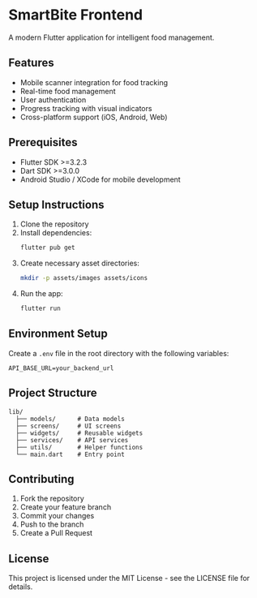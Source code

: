 # SmartBite Frontend

A modern Flutter application for intelligent food management.

## Features

- Mobile scanner integration for food tracking
- Real-time food management
- User authentication
- Progress tracking with visual indicators
- Cross-platform support (iOS, Android, Web)

## Prerequisites

- Flutter SDK >=3.2.3
- Dart SDK >=3.0.0
- Android Studio / XCode for mobile development

## Setup Instructions

1. Clone the repository
2. Install dependencies:
   ```bash
   flutter pub get
   ```
3. Create necessary asset directories:
   ```bash
   mkdir -p assets/images assets/icons
   ```
4. Run the app:
   ```bash
   flutter run
   ```

## Environment Setup

Create a `.env` file in the root directory with the following variables:
```
API_BASE_URL=your_backend_url
```

## Project Structure

```
lib/
  ├── models/      # Data models
  ├── screens/     # UI screens
  ├── widgets/     # Reusable widgets
  ├── services/    # API services
  ├── utils/       # Helper functions
  └── main.dart    # Entry point
```

## Contributing

1. Fork the repository
2. Create your feature branch
3. Commit your changes
4. Push to the branch
5. Create a Pull Request

## License

This project is licensed under the MIT License - see the LICENSE file for details.
